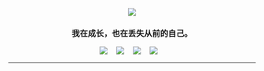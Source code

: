 <div align="center">
  <img src="https://www.ch3rry.cn/assert/work.gif">
</div>
<h3 align="center">我在成长，也在丢失从前的自己。</h3>
<div align="center">
  <a href="https://www.ch3rry.cn/"><img src="https://img.shields.io/badge/Blog-博客-brightgreen"></a>&emsp;
  <a href="tencent://message/?uin=712111161&Site=&Menu=yes"><img src="https://img.shields.io/badge/Tencent-QQ-red"></a>&emsp;
  <a href="https://space.bilibili.com/21466311"><img src="https://img.shields.io/badge/Bilibili-B%E7%AB%99-ff69b4"></a>&emsp;
  <a href="mailto:demo0929@vip.qq.com"><img src="https://img.shields.io/badge/Email-邮箱-blue"></a>&emsp;
  <!--<img src="https://visitor-badge.glitch.me/badge?page_id=ye-tutu">-->
</div>


<hr>
